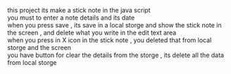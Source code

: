 this project its make a stick note in the java script <br>
you must to enter a note details and its date <br>
when you press save , its save in a local storge and show the stick note in the screen , and delete what you write in the edit text area <br>
when you press in X icon in the stick note , you deleted that from local storge and the screen <br>
you have button for clear the details from the storge , its delete all the data from local storge 
